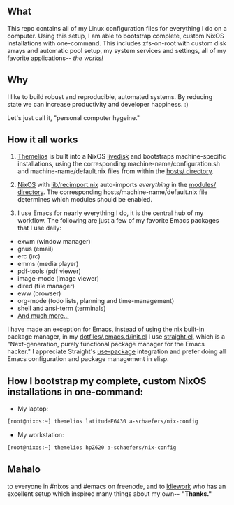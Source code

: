 ## What
This repo contains all of my Linux configuration files for everything I do on a computer.
Using this setup, I am able to bootstrap complete, custom NixOS installations with one-command.
This includes zfs-on-root with custom disk arrays and automatic pool setup,
 my system services and settings, all of my favorite applications-- _the works!_

## Why
I like to build robust and reproducible, automated systems.
By reducing state we can increase productivity and developer happiness. :)

Let's just call it, "personal computer hygeine."

## How it all works
1. [Themelios](https://github.com/a-schaefers/themelios) is built into a NixOS
[livedisk](https://github.com/a-schaefers/nix-config/blob/master/iso/myrescueiso.nix)
and bootstraps machine-specific installations, using the corresponding machine-name/configuration.sh
and machine-name/default.nix files from within the
[hosts/ directory](https://github.com/a-schaefers/nix-config/tree/master/hosts).

2. [NixOS](https://nixos.org/) with
[lib/recimport.nix](https://github.com/a-schaefers/nix-config/blob/master/lib/recimport.nix)
auto-imports _everything_ in the
[modules/ directory](https://github.com/a-schaefers/nix-config/tree/master/modules). The
corresponding hosts/machine-name/default.nix file determines which modules should be enabled.

3. I use Emacs for nearly everything I do, it is the central hub of my workflow. The following are
just a few of my favorite Emacs packages that I use daily:
  - exwm (window manager)
  - gnus (email)
  - erc (irc)
  - emms (media player)
  - pdf-tools (pdf viewer)
  - image-mode (image viewer)
  - dired (file manager)
  - eww (browser)
  - org-mode (todo lists, planning and time-management)
  - shell and ansi-term (terminals)
  - [And much more...](https://github.com/a-schaefers/nix-config/tree/master/dotfiles/.emacs.d/lisp.d)

I have made an exception for Emacs, instead of using the nix built-in package manager, in my
[dotfiles/.emacs.d/init.el](https://github.com/a-schaefers/nix-config/blob/master/dotfiles/.emacs.d/init.el)
I use [straight.el](https://github.com/raxod502/straight.el), which
is a "Next-generation, purely functional package manager for the Emacs hacker." I appreciate Straight's
[use-package](https://github.com/jwiegley/use-package) integration and prefer doing all Emacs
configuration and package management in elisp.

## How I bootstrap my complete, custom NixOS installations in one-command:
- My laptop:
```bash
[root@nixos:~] themelios latitudeE6430 a-schaefers/nix-config
```

- My workstation:
```bash
[root@nixos:~] themelios hpZ620 a-schaefers/nix-config
```

## Mahalo
to everyone in #nixos and #emacs on freenode,
and to [ldlework](https://github.com/dustinlacewell/dotfiles)
who has an excellent setup which inspired many things about my own-- __"Thanks."__
